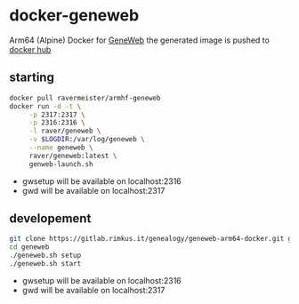# docker-geneweb
Arm64 (Alpine) Docker for [GeneWeb](https://github.com/geneweb/geneweb "Geneweb Repository")
the generated image is pushed to [docker hub](https://hub.docker.com/r/ravermeister/armhf-geneweb)

## starting
```bash
docker pull ravermeister/armhf-geneweb
docker run -d -t \
	 -p 2317:2317 \
	 -p 2316:2316 \
	 -l raver/geneweb \
	 -v $LOGDIR:/var/log/geneweb \
	 --name geneweb \
	 raver/geneweb:latest \
	 genweb-launch.sh
```
*  gwsetup will be available on localhost:2316
*  gwd will be available on localhost:2317

## developement
```bash
git clone https://gitlab.rimkus.it/genealogy/geneweb-arm64-docker.git geneweb
cd geneweb
./geneweb.sh setup
./geneweb.sh start
```
*  gwsetup will be available on localhost:2316
*  gwd will be available on localhost:2317
